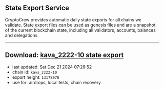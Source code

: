 ## State Export Service
CryptoCrew provides automatic daily state exports for all chains we validate. State export files can be used as genesis files and are a snapshot of the current blockchain state, including all validators, accounts, balances and delegations.

---
**Download: [kava_2222-10 state export](https://dl-eu2.ccvalidators.com/SERVICE/kava/kava_2222-10_export_13178978.json)**
---

- last updated: Sat Dec 21 2024 07:26:52
- chain id: `kava_2222-10`
- export height: `13178978`
- use for: airdrops, local tests, chain recovery
